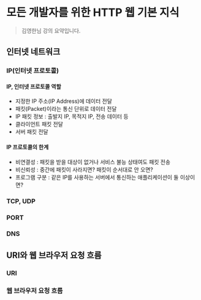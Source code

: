 # 모든 개발자를 위한 HTTP 웹 기본 지식
> 김영한님 강의 요약입니다.

## 인터넷 네트워크
### IP(인터넷 프로토콜)
#### IP, 인터넷 프로토콜 역할
- 지정한 IP 주소(IP Address)에 데이터 전달
- 패킷(Packet)이라는 통신 단위로 데이터 전달
- IP 패킷 정보 : 출발지 IP, 목적지 IP, 전송 데이터 등
- 클라이언트 패킷 전달
- 서버 패킷 전달
#### IP 프로토콜의 한계
- 비연결성 : 패킷을 받을 대상이 없거나 서비스 불능 상태여도 패킷 전송
- 비신뢰성 : 중간에 패킷이 사라지면? 패킷이 순서대로 안 오면?
- 프로그램 구분 : 같은 IP를 사용하는 서버에서 통신하는 애플리케이션이 둘 이상이면?

### TCP, UDP

### PORT

### DNS

## URI와 웹 브라우저 요청 흐름
### URI

### 웹 브라우저 요청 흐름
